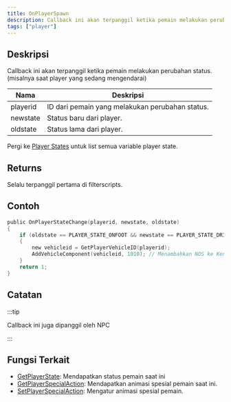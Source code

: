 ```yaml
---
title: OnPlayerSpawn
description: Callback ini akan terpanggil ketika pemain melakukan perubahan status.
tags: ["player"]
---
```


## Deskripsi

Callback ini akan terpanggil ketika pemain melakukan perubahan status. (misalnya saat player yang sedang mengendarai)

| Nama     | Deskripsi                                     |
| -------- | ----------------------------------------        |
| playerid | ID dari pemain yang melakukan perubahan status. |
| newstate | Status baru dari player.                        |
| oldstate | Status lama dari player.                        |

Pergi ke [Player States](../resources/playerstates) untuk list semua variable player state.

## Returns

Selalu terpanggil pertama di filterscripts.

## Contoh
```c
public OnPlayerStateChange(playerid, newstate, oldstate)
{
    if (oldstate == PLAYER_STATE_ONFOOT && newstate == PLAYER_STATE_DRIVER) // Player entered a vehicle as a driver
    {
        new vehicleid = GetPlayerVehicleID(playerid);
        AddVehicleComponent(vehicleid, 1010); // Menambahkan NOS ke Kendaraan Anda
    }
    return 1;
}
```
## Catatan

:::tip

Callback ini juga dipanggil oleh NPC

:::

## Fungsi Terkait

- [GetPlayerState](../functions/GetPlayerState): Mendapatkan status pemain saat ini
- [GetPlayerSpecialAction](../functions/GetPlayerSpecialAction): Mendapatkan animasi spesial pemain saat ini.
- [SetPlayerSpecialAction](../functions/SetPlayerSpecialAction): Mengatur animasi spesial pemain.
